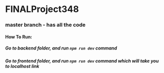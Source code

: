 # FINALProject348

### master branch - has all the code

#### How To Run:
##### Go to backend folder, and run `npm run dev` command
##### Go to frontend folder, and run `npm run dev` command which will take you to localhost link 
